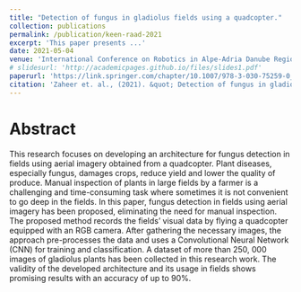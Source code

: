 ```yaml
---
title: "Detection of fungus in gladiolus fields using a quadcopter."
collection: publications
permalink: /publication/keen-raad-2021
excerpt: 'This paper presents ...'
date: 2021-05-04
venue: 'International Conference on Robotics in Alpe-Adria Danube Region. RAAD 2021.'
# slidesurl: 'http://academicpages.github.io/files/slides1.pdf'
paperurl: 'https://link.springer.com/chapter/10.1007/978-3-030-75259-0_14'
citation: 'Zaheer et. al., (2021). &quot; Detection of fungus in gladiolus fields using a quadcopter.&quot; <i>2021 IEEE/RSJ International Conference on Intelligent Robots and Systems (IROS).</i>. pp. 127-134(1).'
---
```


Abstract
===
This research focuses on developing an architecture for fungus detection in fields using aerial imagery obtained from a quadcopter. Plant diseases, especially fungus, damages crops, reduce yield and lower the quality of produce. Manual inspection of plants in large fields by a farmer is a challenging and time-consuming task where sometimes it is not convenient to go deep in the fields. In this paper, fungus detection in fields using aerial imagery has been proposed, eliminating the need for manual inspection. The proposed method records the fields’ visual data by flying a quadcopter equipped with an RGB camera. After gathering the necessary images, the approach pre-processes the data and uses a Convolutional Neural Network (CNN) for training and classification. A dataset of more than 250, 000 images of gladiolus plants has been collected in this research work. The validity of the developed architecture and its usage in fields shows promising results with an accuracy of up to 90%.
